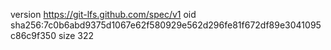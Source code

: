 version https://git-lfs.github.com/spec/v1
oid sha256:7c0b6abd9375d1067e62f580929e562d296fe81f672df89e3041095c86c9f350
size 322
